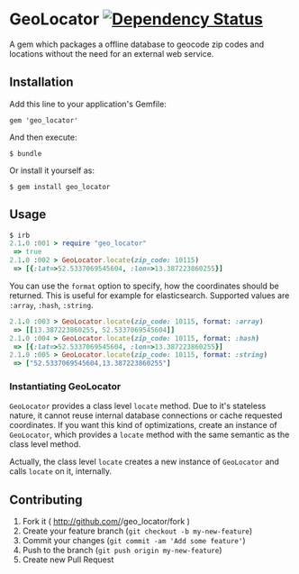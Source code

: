 # GeoLocator [![Dependency Status](https://gemnasium.com/msievers/geo_locator.svg)](https://gemnasium.com/msievers/geo_locator)

A gem which packages a offline database to geocode zip codes and locations without the need for an external web service.

## Installation

Add this line to your application's Gemfile:

    gem 'geo_locator'

And then execute:

    $ bundle

Or install it yourself as:

    $ gem install geo_locator

## Usage

```ruby
$ irb
2.1.0 :001 > require "geo_locator"
 => true
2.1.0 :002 > GeoLocator.locate(zip_code: 10115)
 => [{:lat=>52.5337069545604, :lon=>13.387223860255}]
```

You can use the `format` option to specify, how the coordinates should be returned. This is useful for example for elasticsearch. Supported values are `:array`, `:hash`, `:string`.

```ruby
2.1.0 :003 > GeoLocator.locate(zip_code: 10115, format: :array)
 => [[13.387223860255, 52.5337069545604]]
2.1.0 :004 > GeoLocator.locate(zip_code: 10115, format: :hash)
 => [{:lat=>52.5337069545604, :lon=>13.387223860255}]
2.1.0 :005 > GeoLocator.locate(zip_code: 10115, format: :string)
 => ["52.5337069545604,13.387223860255"]
```

### Instantiating GeoLocator

`GeoLocator` provides a class level `locate` method. Due to it's stateless nature, it cannot reuse internal database connections or cache requested coordinates. If you want this kind of optimizations, create an instance of `GeoLocator`, which provides a `locate` method with the same semantic as the class level method.

Actually, the class level `locate` creates a new instance of `GeoLocator` and calls `locate` on it, internally.



## Contributing

1. Fork it ( http://github.com/<my-github-username>/geo_locator/fork )
2. Create your feature branch (`git checkout -b my-new-feature`)
3. Commit your changes (`git commit -am 'Add some feature'`)
4. Push to the branch (`git push origin my-new-feature`)
5. Create new Pull Request
